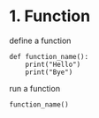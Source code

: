 # 1. Function 
define a function
```
def function_name():
    print("Hello")
    print("Bye")
```
run a function 
```
function_name()
```
